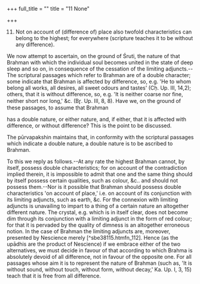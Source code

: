 +++
full_title = ""
title = "11 None"

+++


11. Not on account of (difference of) place also twofold characteristics can belong to the highest; for everywhere (scripture teaches it to be without any difference).

We now attempt to ascertain, on the ground of Śruti, the nature of that Brahman with which the individual soul becomes united in the state of deep sleep and so on, in consequence of the cessation of the limiting adjuncts.--The scriptural passages which refer to Brahman are of a double character; some indicate that Brahman is affected by difference, so, e.g. 'He to whom belong all works, all desires, all sweet odours and tastes' (Cḥ. Up. III, 14,2); others, that it is without difference, so, e.g. 'It is neither coarse nor fine, neither short nor long,' &c. (Br̥. Up. III, 8, 8). Have we, on the ground of these passages, to assume that Brahman

has a double nature, or either nature, and, if either, that it is affected with difference, or without difference? This is the point to be discussed.

The pūrvapakshin maintains that, in conformity with the scriptural passages which indicate a double nature, a double nature is to be ascribed to Brahman.

To this we reply as follows.--At any rate the highest Brahman cannot, by itself, possess double characteristics; for on account of the contradiction implied therein, it is impossible to admit that one and the same thing should by itself possess certain qualities, such as colour, &c.. and should not possess them.--Nor is it possible that Brahman should possess double characteristics 'on account of place,' i.e. on account of its conjunction with its limiting adjuncts, such as earth, &c. For the connexion with limiting adjuncts is unavailing to impart to a thing of a certain nature an altogether different nature. The crystal, e.g. which is in itself clear, does not become dim through its conjunction with a limiting adjunct in the form of red colour; for that it is pervaded by the quality of dimness is an altogether erroneous notion. In the case of Brahman the limiting adjuncts are, moreover, presented by Nescience merely [^sbe38115.htmfn_112]. Hence (as the upādhis are the product of Nescience) if we embrace either of the two alternatives, we must decide in favour of that according to which Brahma is absolutely devoid of all difference, not in favour of the opposite one. For all passages whose aim it is to represent the nature of Brahman (such as, 'It is without sound, without touch, without form, without decay,' Ka. Up. I, 3, 15) teach that it is free from all difference.

